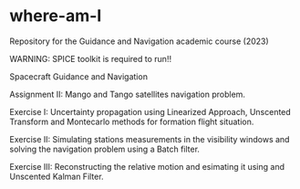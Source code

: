 # where-am-I
Repository for the Guidance and Navigation academic course (2023)

WARNING: SPICE toolkit is required to run!!

Spacecraft Guidance and Navigation

Assignment II: Mango and Tango satellites navigation problem.

Exercise I: Uncertainty propagation using Linearized Approach, Unscented Transform and Montecarlo methods for formation flight situation.

Exercise II: Simulating stations measurements in the visibility windows and solving the navigation problem using a Batch filter.

Exercise III: Reconstructing the relative motion and esimating it using and Unscented Kalman Filter.
